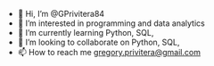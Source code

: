 - 👋 Hi, I’m @GPrivitera84
- 👀 I’m interested in programming and data analytics
- 🌱 I’m currently learning Python, SQL, 
- 💞️ I’m looking to collaborate on Python, SQL, 
- 📫 How to reach me gregory.privitera@gmail.com

<!---
GPrivitera84/GPrivitera84 is a ✨ special ✨ repository because its `README.md` (this file) appears on your GitHub profile.
You can click the Preview link to take a look at your changes.
--->
